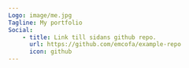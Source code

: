 ```yaml
---
Logo: image/me.jpg 
Tagline: My portfolio
Social:
    - title: Link till sidans github repo.
      url: https://github.com/emcofa/example-repo
      icon: github
---
```


